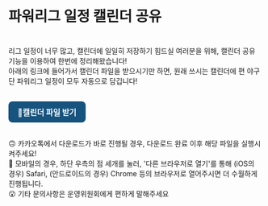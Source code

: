 <h2 style="font-size: 2em;">파워리그 일정 캘린더 공유</h2><br>
리그 일정이 너무 많고, 캘린더에 일일히 저장하기 힘드실 여러분을 위해, 캘린더 공유 기능을 이용하여 한번에 정리해왔습니다!<br>
아래의 링크에 들어가서 캘린더 파일을 받으시기만 하면, 원래 쓰시는 캘린더에 편 야구단 파워리그 일정이 모두 자동으로 담깁니다!<br>
<br>
<p>
  <a href="https://bit.ly/2025powerleague" target="_blank" rel="noopener" style="
    display: inline-block;
    padding: 10px 18px;
    background-color: #16537e;
    color: white;
    border-radius: 8px;
    text-decoration: none;
    font-weight: bold;
    font-size: 1.1em;">
    📅캘린더 파일 받기
  </a>
</p>
<br>
🙃 카카오톡에서 다운로드가 바로 진행될 경우, 다운로드 완료 이후 해당 파일을 실행시켜주세요!<br>
🧐 모바일의 경우, 하단 우측의 점 세개를 눌러, '다른 브라우저로 열기'를 통해 (iOS의 경우) Safari, (안드로이드의 경우) Chrome 등의 브라우저로 열어주시면 더 수월하게 진행됩니다.<br>
😮 기타 문의사항은 운영위원회에게 편하게 말해주세요<br>
